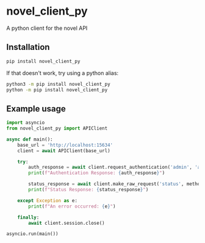 # novel_client_py
A python client for the novel API

## Installation
```sh
pip install novel_client_py
```
If that doesn't work, try using a python alias:
```sh
python3 -m pip install novel_client_py
python -m pip install novel_client_py
```

## Example usage
```py
import asyncio
from novel_client_py import APIClient

async def main():
    base_url = 'http://localhost:15634'
    client = await APIClient(base_url)

    try:
        auth_response = await client.request_authentication('admin', 'admin')
        print(f"Authentication Response: {auth_response}")

        status_response = await client.make_raw_request('status', method='POST', data={'client': 'py'})
        print(f"Status Response: {status_response}")

    except Exception as e:
        print(f"An error occurred: {e}")

    finally:
        await client.session.close()

asyncio.run(main())
```